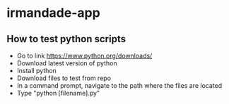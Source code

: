 # irmandade-app
## How to test python scripts
- Go to link https://www.python.org/downloads/
- Download latest version of python
- Install python
- Download files to test from repo
- In a command prompt, navigate to the path where the files are located
- Type "python [filename].py"
